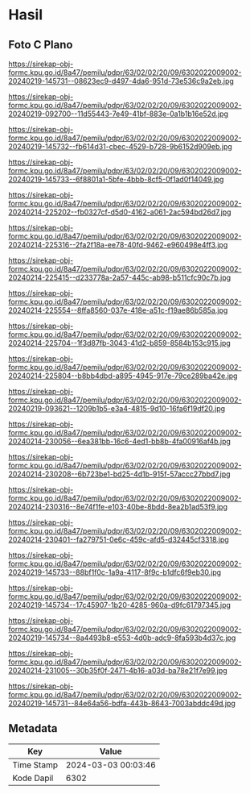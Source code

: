 # Hasil

## Foto C Plano

https://sirekap-obj-formc.kpu.go.id/8a47/pemilu/pdpr/63/02/02/20/09/6302022009002-20240219-145731--08623ec9-d497-4da6-951d-73e536c9a2eb.jpg

https://sirekap-obj-formc.kpu.go.id/8a47/pemilu/pdpr/63/02/02/20/09/6302022009002-20240219-092700--11d55443-7e49-41bf-883e-0a1b1b16e52d.jpg

https://sirekap-obj-formc.kpu.go.id/8a47/pemilu/pdpr/63/02/02/20/09/6302022009002-20240219-145732--fb614d31-cbec-4529-b728-9b6152d909eb.jpg

https://sirekap-obj-formc.kpu.go.id/8a47/pemilu/pdpr/63/02/02/20/09/6302022009002-20240219-145733--6f8801a1-5bfe-4bbb-8cf5-0f1ad0f14049.jpg

https://sirekap-obj-formc.kpu.go.id/8a47/pemilu/pdpr/63/02/02/20/09/6302022009002-20240214-225202--fb0327cf-d5d0-4162-a061-2ac594bd26d7.jpg

https://sirekap-obj-formc.kpu.go.id/8a47/pemilu/pdpr/63/02/02/20/09/6302022009002-20240214-225316--2fa2f18a-ee78-40fd-9462-e960498e4ff3.jpg

https://sirekap-obj-formc.kpu.go.id/8a47/pemilu/pdpr/63/02/02/20/09/6302022009002-20240214-225415--d233778a-2a57-445c-ab98-b511cfc90c7b.jpg

https://sirekap-obj-formc.kpu.go.id/8a47/pemilu/pdpr/63/02/02/20/09/6302022009002-20240214-225554--8ffa8560-037e-418e-a51c-f19ae86b585a.jpg

https://sirekap-obj-formc.kpu.go.id/8a47/pemilu/pdpr/63/02/02/20/09/6302022009002-20240214-225704--1f3d87fb-3043-41d2-b859-8584b153c915.jpg

https://sirekap-obj-formc.kpu.go.id/8a47/pemilu/pdpr/63/02/02/20/09/6302022009002-20240214-225804--b8bb4dbd-a895-4945-917e-79ce289ba42e.jpg

https://sirekap-obj-formc.kpu.go.id/8a47/pemilu/pdpr/63/02/02/20/09/6302022009002-20240219-093621--1209b1b5-e3a4-4815-9d10-16fa6f19df20.jpg

https://sirekap-obj-formc.kpu.go.id/8a47/pemilu/pdpr/63/02/02/20/09/6302022009002-20240214-230056--6ea381bb-16c6-4ed1-bb8b-4fa00916af4b.jpg

https://sirekap-obj-formc.kpu.go.id/8a47/pemilu/pdpr/63/02/02/20/09/6302022009002-20240214-230208--6b723be1-bd25-4d1b-915f-57accc27bbd7.jpg

https://sirekap-obj-formc.kpu.go.id/8a47/pemilu/pdpr/63/02/02/20/09/6302022009002-20240214-230316--8e74f1fe-e103-40be-8bdd-8ea2b1ad53f9.jpg

https://sirekap-obj-formc.kpu.go.id/8a47/pemilu/pdpr/63/02/02/20/09/6302022009002-20240214-230401--fa279751-0e6c-459c-afd5-d32445cf3318.jpg

https://sirekap-obj-formc.kpu.go.id/8a47/pemilu/pdpr/63/02/02/20/09/6302022009002-20240219-145733--88bf1f0c-1a9a-4117-8f9c-b1dfc6f9eb30.jpg

https://sirekap-obj-formc.kpu.go.id/8a47/pemilu/pdpr/63/02/02/20/09/6302022009002-20240219-145734--17c45907-1b20-4285-960a-d9fc61797345.jpg

https://sirekap-obj-formc.kpu.go.id/8a47/pemilu/pdpr/63/02/02/20/09/6302022009002-20240219-145734--8a4493b8-e553-4d0b-adc9-8fa593b4d37c.jpg

https://sirekap-obj-formc.kpu.go.id/8a47/pemilu/pdpr/63/02/02/20/09/6302022009002-20240214-231005--30b35f0f-2471-4b16-a03d-ba78e21f7e99.jpg

https://sirekap-obj-formc.kpu.go.id/8a47/pemilu/pdpr/63/02/02/20/09/6302022009002-20240219-145731--84e64a56-bdfa-443b-8643-7003abddc49d.jpg


## Metadata

| Key        | Value               |
| ---------- | ------------------- |
| Time Stamp | 2024-03-03 00:03:46 |
| Kode Dapil | 6302                |



